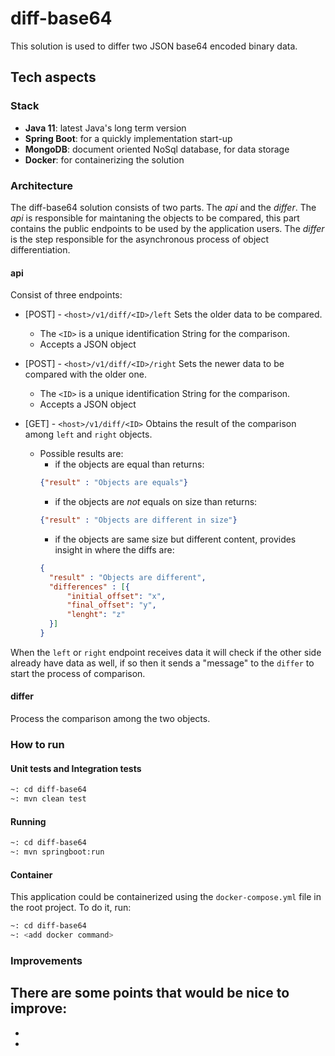 # diff-base64
This solution is used to differ two JSON base64 encoded binary data.

## Tech aspects

### Stack
- **Java 11**: latest Java's long term version
- **Spring Boot**: for a quickly implementation start-up
- **MongoDB**: document oriented NoSql database, for data storage
- **Docker**: for containerizing the solution

### Architecture
The diff-base64 solution consists of two parts. The *api* and the *differ*.
The *api* is responsible for maintaning the objects to be compared, this part contains the public endpoints to be used by the application users.
The *differ* is the step responsible for the asynchronous process of object differentiation.

#### api
Consist of three endpoints:
- [POST] - `<host>/v1/diff/<ID>/left`
Sets the older data to be compared.
  - The `<ID>` is a unique identification String for the comparison.
  - Accepts a JSON object

- [POST] - `<host>/v1/diff/<ID>/right`
Sets the newer data to be compared with the older one.
  - The `<ID>` is a unique identification String for the comparison.
  - Accepts a JSON object
  
- [GET] - `<host>/v1/diff/<ID>`
Obtains the result of the comparison among `left` and `right` objects.
  - Possible results are:
    - if the objects are equal than returns:
    ```json
    {"result" : "Objects are equals"}
    ```
    - if the objects are *not* equals on size than returns:
    ```json
    {"result" : "Objects are different in size"}
    ```
    - if the objects are same size but different content, provides insight in where the diffs are:
    ```json
    {
      "result" : "Objects are different",
      "differences" : [{
          "initial_offset": "x",
          "final_offset": "y",
          "lenght": "z"
      }]
    }
    ```

When the `left` or `right` endpoint receives data it will check if the other side already have data as well, if so then it sends a "message" to the `differ` to start the process of comparison.

#### differ
Process the comparison among the two objects.

### How to run

#### Unit tests and Integration tests
```sh
~: cd diff-base64
~: mvn clean test
```

#### Running
```sh
~: cd diff-base64
~: mvn springboot:run
```

#### Container
This application could be containerized using the `docker-compose.yml` file in the root project. To do it, run:
```sh
~: cd diff-base64
~: <add docker command>
```

### Improvements
There are some points that would be nice to improve:
- 
- 
- 
